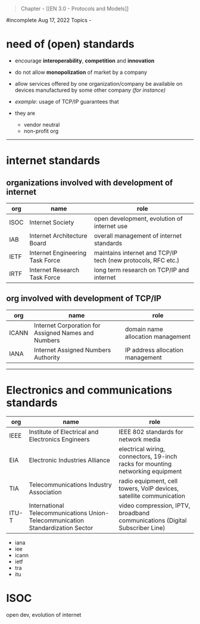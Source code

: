 >Chapter - [[EN 3.0 - Protocols and Models]]

#incomplete 
Aug 17, 2022
Topics - 


# need of (open) standards
- encourage **interoperability**, **competition** and **innovation**
- do not allow **monopolization** of market by a company
- allow services offered by one organization/company be available on devices manufactured by some other company *(for instance)*

- *example*: usage of TCP/IP guarantees that
- they are
	- vendor neutral
	- non-profit org

---
# internet standards

## organizations involved with development of internet
| org  | name                            | role                                                         |
| ---- | ------------------------------- | ------------------------------------------------------------ |
| ISOC | Internet Society                | open development, evolution of internet use                  |
| IAB  | Internet Architecture Board     | overall management of internet standards                     |
| IETF | Internet Engineering Task Force | maintains internet and TCP/IP tech (new protocols, RFC etc.) |
| IRTF | Internet Research Task Force    | long term research on TCP/IP and internet                                                             |

## org involved with development of TCP/IP
| org   | name                                                | role                              |
| ----- | --------------------------------------------------- | --------------------------------- |
| ICANN | Internet Corporation for Assigned Names and Numbers | domain name allocation management |
| IANA  | Internet Assigned Numbers Authority                 | IP address allocation management  |

---
# Electronics and communications standards
| org   | name                                                                            | role                                                                           |
| ----- | ------------------------------------------------------------------------------- | ------------------------------------------------------------------------------ |
| IEEE  | Institute of Electrical and Electronics Engineers                               | IEEE 802 standards for network media                                           |
| EIA   | Electronic Industries Alliance                                                  | electrical wiring, connectors, 19-inch racks for mounting networking equipment |
| TIA   | Telecommunications Industry Association                                         | radio equipment, cell towers, VoIP devices, satellite communication            |
| ITU-T | International Telecommunications Union-Telecommunication Standardization Sector | video compression, IPTV, broadband communications (Digital Subscriber Line)    |


- iana
- iee
- icann
- ietf
- tra
- itu


# ISOC
open dev, evolution of internet

